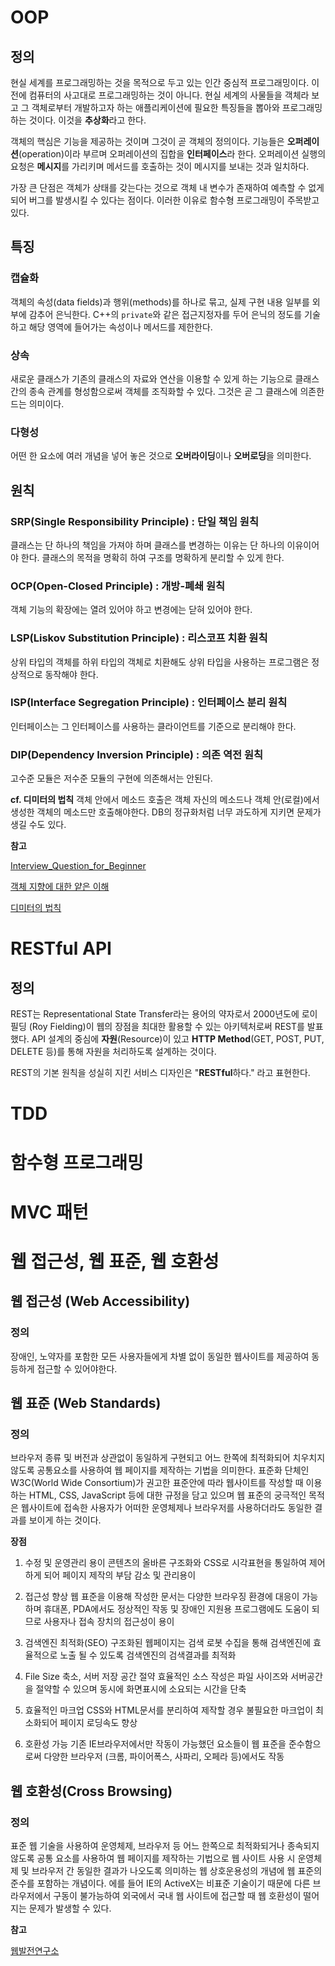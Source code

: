 # OOP


## 정의
현실 세계를 프로그래밍하는 것을 목적으로 두고 있는 인간 중심적 프로그래밍이다. 이전에 컴퓨터의 사고대로 프로그래밍하는 것이 아니다. 현실 세계의 사물들을 객체라 보고 그 객체로부터 개발하고자 하는 애플리케이션에 필요한 특징들을 뽑아와 프로그래밍 하는 것이다. 이것을 **추상화**라고 한다.

객체의 핵심은 기능을 제공하는 것이며 그것이 곧 객체의 정의이다. 기능들은 **오퍼레이션**(operation)이라 부르며 오퍼레이션의 집합을 **인터페이스**라 한다. 오퍼레이션 실행의 요청은 **메시지**를 가리키며 메서드를 호출하는 것이 메시지를 보내는 것과 일치하다.

가장 큰 단점은 객체가 상태를 갖는다는 것으로 객체 내 변수가 존재하여 예측할 수 없게 되어 버그를 발생시킬 수 있다는 점이다. 이러한 이유로 함수형 프로그래밍이 주목받고 있다.


## 특징
### 캡슐화
객체의 속성(data fields)과 행위(methods)를 하나로 묶고, 실제 구현 내용 일부를 외부에 감추어 은닉한다. C++의 `private`와 같은 접근지정자를 두어 은닉의 정도를 기술하고 해당 영역에 들어가는 속성이나 메서드를 제한한다.

### 상속
새로운 클래스가 기존의 클래스의 자료와 연산을 이용할 수 있게 하는 기능으로 클래스 간의 종속 관계를 형성함으로써 객체를 조직화할 수 있다. 그것은 곧 그 클래스에 의존한드는 의미이다.

### 다형성
어떤 한 요소에 여러 개념을 넣어 놓은 것으로 **오버라이딩**이나 **오버로딩**을 의미한다.


## 원칙
### SRP(Single Responsibility Principle) : 단일 책임 원칙
클래스는 단 하나의 책임을 가져야 하며 클래스를 변경하는 이유는 단 하나의 이유이어야 한다. 클래스의 목적을 명확히 하여 구조를 명확하게 분리할 수 있게 한다.

### OCP(Open-Closed Principle) : 개방-폐쇄 원칙
객체 기능의 확장에는 열려 있어야 하고 변경에는 닫혀 있어야 한다.

### LSP(Liskov Substitution Principle) : 리스코프 치환 원칙
상위 타입의 객체를 하위 타입의 객체로 치환해도 상위 타입을 사용하는 프로그램은 정상적으로 동작해야 한다.

### ISP(Interface Segregation Principle) : 인터페이스 분리 원칙
인터페이스는 그 인터페이스를 사용하는 클라이언트를 기준으로 분리해야 한다.

### DIP(Dependency Inversion Principle) : 의존 역전 원칙
고수준 모듈은 저수준 모듈의 구현에 의존해서는 안된다.

**cf. 디미터의 법칙**
객체 안에서 메소드 호출은 객체 자신의 메소드나 객체 안(로컬)에서 생성한 객체의 메소드만 호출해야한다. DB의 정규화처럼 너무 과도하게 지키면 문제가 생길 수도 있다.


**참고**

[Interview_Question_for_Beginner](https://github.com/JaeYeopHan/Interview_Question_for_Beginner/tree/master/Development_common_sense)

[객체 지향에 대한 얕은 이해](https://asfirstalways.tistory.com/177)

[디미터의 법칙](https://shiconal.tistory.com/1)


# RESTful API


## 정의

REST는 Representational State Transfer라는 용어의 약자로서 2000년도에 로이 필딩 (Roy Fielding)이 웹의 장점을 최대한 활용할 수 있는 아키텍처로써 REST를 발표했다. API 설계의 중심에 **자원**(Resource)이 있고 **HTTP Method**(GET, POST, PUT, DELETE 등)를 통해 자원을 처리하도록 설계하는 것이다.

REST의 기본 원칙을 성실히 지킨 서비스 디자인은 "**RESTful**하다." 라고 표현한다. 



# TDD

# 함수형 프로그래밍

# MVC 패턴


# 웹 접근성, 웹 표준, 웹 호환성

## 웹 접근성 (Web Accessibility)

### 정의 

장애인, 노약자를 포함한 모든 사용자들에게 차별 없이 동일한 웹사이트를 제공하여 동등하게 접근할 수 있어야한다.


## 웹 표준 (Web Standards)

### 정의 

브라우저 종류 및 버전과 상관없이 동일하게 구현되고 어느 한쪽에 최적화되어 치우치지 않도록 공통요소를 사용하여 웹 페이지를 제작하는 기법을 의미한다. 표준화 단체인 W3C(World Wide Consortium)가 권고한 표준안에 따라 웹사이트를 작성할 때 이용하는 HTML, CSS, JavaScript 등에 대한 규정을 담고 있으며 웹 표준의 궁극적인 목적은 웹사이트에 접속한 사용자가 어떠한 운영체제나 브라우저를 사용하더라도 동일한 결과를 보이게 하는 것이다.

**장점**

1. 수정 및 운영관리 용이
콘텐츠의 올바른 구조화와 CSS로 시각표현을 통일하여 제어하게 되어 페이지 제작의 부담 감소 및 관리용이

2. 접근성 향상
웹 표준을 이용해 작성한 문서는 다양한 브라우징 환경에 대응이 가능하며 휴대폰, PDA에서도 정상적인 작동 및 장애인 지원용 프로그램에도 도움이 되므로 사용자나 접속 장치의 접근성이 용이

3. 검색엔진 최적화(SEO)
구조화된 웹페이지는 검색 로봇 수집을 통해 검색엔진에 효율적으로 노출 될 수 있도록 검색엔진의
검색결과를 최적화

4. File Size 축소, 서버 저장 공간 절약
효율적인 소스 작성은 파일 사이즈와 서버공간을 절약할 수 있으며 동시에 화면표시에 소요되는 시간을 단축

5. 효율적인 마크업
CSS와 HTML문서를 분리하여 제작할 경우 불필요한 마크업이 최소화되어 페이지 로딩속도 향상

6. 호환성 가능
기존 IE브라우저에서만 작동이 가능했던 요소들이 웹 표준을 준수함으로써 다양한 브라우저
(크롬, 파이어폭스, 사파리, 오페라 등)에서도 작동


## 웹 호환성(Cross Browsing)

### 정의

표준 웹 기술을 사용하여 운영체제, 브라우저 등 어느 한쪽으로 최적화되거나 종속되지 않도록 공통 요소를 사용하여 웹 페이지를 제작하는 기법으로 웹 사이트 사용 시 운영체제 및 브라우저 간 동일한 결과가 나오도록 의미하는 웹 상호운용성의 개념에 웹 표준의 준수를 포함하는 개념이다. 에를 들어 IE의 ActiveX는 비표준 기술이기 때문에 다른 브라우저에서 구동이 불가능하여 외국에서 국내 웹 사이트에 접근할 때 웹 호환성이 떨어지는 문제가 발생할 수 있다.

**참고**

[웹발전연구소](http://www.smartebiz.kr/new/subpage02_01.html)